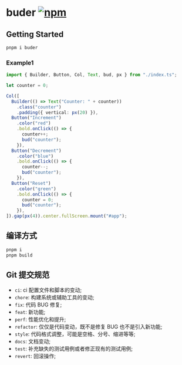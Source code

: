 # buder [![npm](https://img.shields.io/npm/v/buder.svg)](https://www.npmjs.com/package/buder)

## Getting Started

```bash
pnpm i buder
```

### Example1
```typescript
import { Builder, Button, Col, Text, bud, px } from "./index.ts";

let counter = 0;

Col([
  Builder(() => Text("Counter: " + counter))
    .class("counter")
    .padding({ vertical: px(20) }),
  Button("Increment")
    .color("red")
    .bold.onClick(() => {
      counter++;
      bud("counter");
    }),
  Button("Decrement")
    .color("blue")
    .bold.onClick(() => {
      counter--;
      bud("counter");
    }),
  Button("Reset")
    .color("green")
    .bold.onClick(() => {
      counter = 0;
      bud("counter");
    }),
]).gap(px(4)).center.fullScreen.mount("#app");

```


## 编译方式

```bash
pnpm i
pnpm build
```

## Git 提交规范

- `ci`: ci 配置文件和脚本的变动;
- `chore`: 构建系统或辅助工具的变动;
- `fix`: 代码 BUG 修复;
- `feat`: 新功能;
- `perf`: 性能优化和提升;
- `refactor`: 仅仅是代码变动，既不是修复 BUG 也不是引入新功能;
- `style`: 代码格式调整，可能是空格、分号、缩进等等;
- `docs`: 文档变动;
- `test`: 补充缺失的测试用例或者修正现有的测试用例;
- `revert`: 回滚操作;